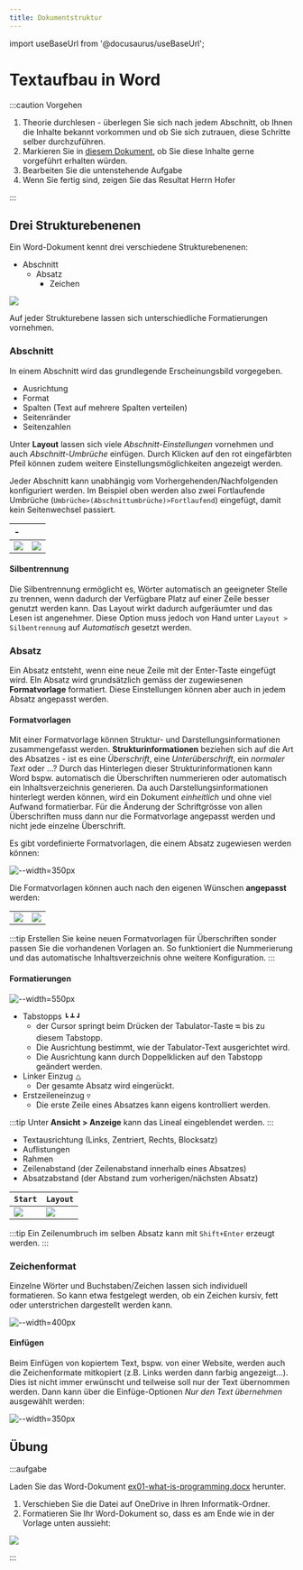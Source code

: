 ```yaml
---
title: Dokumentstruktur
---
```


import useBaseUrl from '@docusaurus/useBaseUrl';

# Textaufbau in Word

:::caution Vorgehen

1. Theorie durchlesen - überlegen Sie sich nach jedem Abschnitt, ob Ihnen die Inhalte bekannt vorkommen und ob Sie sich zutrauen, diese Schritte selber durchzuführen.
2. Markieren Sie in [diesem Dokument](https://erzbe-my.sharepoint.com/:w:/g/personal/balthasar_hofer_gbsl_ch/EZzjhrkIPrhGrQVoLbz3WgMBKi6PihXFLJJT23-xVAFj9A?e=hu7Caq), ob Sie diese Inhalte gerne vorgeführt erhalten würden. 
3. Bearbeiten Sie die untenstehende Aufgabe
4. Wenn Sie fertig sind, zeigen Sie das Resultat Herrn Hofer

:::

## Drei Strukturebenenen
Ein Word-Dokument kennt drei verschiedene Strukturebenenen:

- Abschnitt
  - Absatz
    - Zeichen

<div style={{maxHeight: '350px', overflow: 'auto'}}>

![](images/word-abschnitt-absatz.png)

</div>

Auf jeder Strukturebene lassen sich unterschiedliche Formatierungen vornehmen.

### Abschnitt
In einem Abschnitt wird das grundlegende Erscheinungsbild vorgegeben.
- Ausrichtung
- Format
- Spalten (Text auf mehrere Spalten verteilen)
- Seitenränder
- Seitenzahlen

Unter **Layout** lassen sich viele *Abschnitt-Einstellungen* vornehmen und auch *Abschnitt-Umbrüche* einfügen. Durch Klicken auf den rot eingefärbten Pfeil können zudem weitere Einstellungsmöglichkeiten angezeigt werden.

Jeder Abschnitt kann unabhängig vom Vorhergehenden/Nachfolgenden konfiguriert werden. Im Beispiel oben werden also zwei Fortlaufende Umbrüche (`Umbrüche>(Abschnittumbrüche)>Fortlaufend`) eingefügt, damit kein Seitenwechsel passiert.

<div className="no-table-header top">

| -                                     |                                           |
| :------------------------------------ | :---------------------------------------- |
| ![](images/word-seite-einrichten.png) | ![](images/word-seite-einrichten-pro.png) |

</div>

#### Silbentrennung

Die Silbentrennung ermöglicht es, Wörter automatisch an geeigneter Stelle zu trennen, wenn dadurch der Verfügbare Platz auf einer Zeile besser genutzt werden kann. Das Layout wirkt dadurch aufgeräumter und das Lesen ist angenehmer. Diese Option muss jedoch von Hand unter `Layout > Silbentrennung` auf *Automatisch* gesetzt werden.

### Absatz
Ein Absatz entsteht, wenn eine neue Zeile mit der Enter-Taste eingefügt wird. EIn Absatz wird grundsätzlich gemäss der zugewiesenen **Formatvorlage** formatiert. Diese Einstellungen können aber auch in jedem Absatz angepasst werden.

#### Formatvorlagen

Mit einer Formatvorlage können Struktur- und Darstellungsinformationen zusammengefasst werden. **Strukturinformationen** beziehen sich auf die Art des Absatzes - ist es eine *Überschrift*, eine *Unterüberschrift*, ein *normaler Text* oder ...? Durch das Hinterlegen dieser Strukturinformationen kann Word bspw. automatisch die Überschriften nummerieren oder automatisch ein Inhaltsverzeichnis generieren. Da auch Darstellungsinformationen hinterlegt werden können, wird ein Dokument *einheitlich* und ohne viel Aufwand formatierbar. Für die Änderung der Schriftgrösse von allen Überschriften muss dann nur die Formatvorlage angepasst werden und nicht jede einzelne Überschrift.

Es gibt vordefinierte Formatvorlagen, die einem Absatz zugewiesen werden können:

![--width=350px](images/word-formatvorlage.png)

Die Formatvorlagen können auch nach den eigenen Wünschen **angepasst** werden:

<div className="no-table-header top">

|                                             |                                         |
| :------------------------------------------ | :-------------------------------------- |
| ![](images/word-formatvorlage-edit-pre.png) | ![](images/word-formatvorlage-edit.png) |

</div>

:::tip
Erstellen Sie keine neuen Formatvorlagen für Überschriften sonder passen Sie die vorhandenen Vorlagen an. So funktioniert die Nummerierung und das automatische Inhaltsverzeichnis ohne weitere Konfiguration.
:::

#### Formatierungen

![--width=550px](images/word-tabstopps.png)

- Tabstopps `┗` `┻` `┛`
  - der Cursor springt beim Drücken der Tabulator-Taste `⭾` bis zu diesem Tabstopp.
  - Die Ausrichtung bestimmt, wie der Tabulator-Text ausgerichtet wird.
  - Die Ausrichtung kann durch Doppelklicken auf den Tabstopp geändert werden.
- Linker Einzug `⧋`
  - Der gesamte Absatz wird eingerückt.
- Erstzeileneinzug `▽`
  - Die erste Zeile eines Absatzes kann eigens kontrolliert werden.

:::tip
Unter **Ansicht > Anzeige** kann das Lineal eingeblendet werden.
:::

- Textausrichtung (Links, Zentriert, Rechts, Blocksatz)
- Auflistungen
- Rahmen
- Zeilenabstand (der Zeilenabstand innerhalb eines Absatzes)
- Absatzabstand (der Abstand zum vorherigen/nächsten Absatz)

| `Start`                     | `Layout`                     |
| :-------------------------- | :--------------------------- |
| ![](images/word-absatz.png) | ![](images/word-absatz2.png) |


:::tip
Ein Zeilenumbruch im selben Absatz kann mit `Shift+Enter` erzeugt werden.
:::

### Zeichenformat

Einzelne Wörter und Buchstaben/Zeichen lassen sich individuell formatieren. So kann etwa festgelegt werden, ob ein Zeichen kursiv, fett oder unterstrichen dargestellt werden kann.

![--width=400px](images/word-zeichenformatierung.png)

#### Einfügen

Beim Einfügen von kopiertem Text, bspw. von einer Website, werden auch die Zeichenformate mitkopiert (z.B. Links werden dann farbig angezeigt...). Dies ist nicht immer erwünscht und teilweise soll nur der Text übernommen werden. Dann kann über die Einfüge-Optionen *Nur den Text übernehmen* ausgewählt werden:

![--width=350px](images/word-paste-options.png)

## Übung

:::aufgabe

Laden Sie das Word-Dokument [ex01-what-is-programming.docx](files/ex01-what-is-programming.docx) herunter.

1. Verschieben Sie die Datei auf OneDrive in Ihren Informatik-Ordner.
2. Formatieren Sie Ihr Word-Dokument so, dass es am Ende wie in der Vorlage unten aussieht:

<div style={{maxHeight: '350px', overflow: 'auto'}}>

![](images/word-exercise.png)

</div>

:::